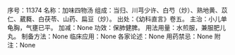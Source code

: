 序号：11374
名称：加味四物汤
组成：当归、川芎少许、白芍（炒）、熟地黄、苡仁、葳蕤、白茯苓、山药、扁豆（炒）。
出处：《幼科直言》卷五。
主治：小儿单龟胸，气壅已平。
加减：None
功效：保肺健脾。
用法用量：水煎服，兼服肥儿丸。
制备方法：None
临床应用：None
各家论述：None
用药禁忌：None
附注：None
